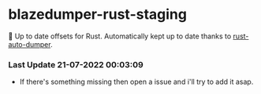 # blazedumper-rust-staging

🚀 Up to date offsets for Rust. Automatically kept up to date thanks to [rust-auto-dumper](https://github.com/Akandesh/rust-auto-dumper).


### Last Update 21-07-2022 00:03:09
- If there's something missing then open a issue and i'll try to add it asap.